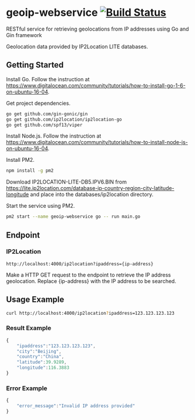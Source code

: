 # geoip-webservice [![Build Status](https://travis-ci.org/zulhilmizainuddin/geoip-webservice.svg?branch=master)](https://travis-ci.org/zulhilmizainuddin/geoip-webservice)
RESTful service for retrieving geolocations from IP addresses using Go and Gin framework

Geolocation data provided by IP2Location LITE databases.

## Getting Started

Install Go. Follow the instruction at https://www.digitalocean.com/community/tutorials/how-to-install-go-1-6-on-ubuntu-16-04.

Get project dependencies.
```bash
go get github.com/gin-gonic/gin
go get github.com/ip2location/ip2location-go
go get github.com/spf13/viper
```

Install Node.js. Follow the instruction at https://www.digitalocean.com/community/tutorials/how-to-install-node-js-on-ubuntu-16-04.

Install PM2.
```bash
npm install -g pm2
```

Download IP2LOCATION-LITE-DB5.IPV6.BIN from https://lite.ip2location.com/database-ip-country-region-city-latitude-longitude and place into the databases/ip2location directory.

Start the service using PM2.
```bash
pm2 start --name geoip-webservice go -- run main.go
```


## Endpoint
### IP2Location
```
http://localhost:4000/ip2location?ipaddress={ip-address}
```

Make a HTTP GET request to the endpoint to retrieve the IP address geolocation. Replace {ip-address} with the IP address to be searched.

## Usage Example
```bash
curl http://localhost:4000/ip2location?ipaddress=123.123.123.123
```

### Result Example
```javascript
{
    "ipaddress":"123.123.123.123",
    "city":"Beijing",
    "country":"China",
    "latitude":39.9289,
    "longitude":116.3883
}
```

### Error Example
```javascript
{
    "error_message":"Invalid IP address provided"
}
```
